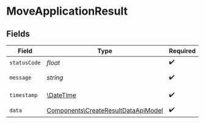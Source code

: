 # MoveApplicationResult


## Fields

| Field                                                                                      | Type                                                                                       | Required                                                                                   | Description                                                                                | Example                                                                                    |
| ------------------------------------------------------------------------------------------ | ------------------------------------------------------------------------------------------ | ------------------------------------------------------------------------------------------ | ------------------------------------------------------------------------------------------ | ------------------------------------------------------------------------------------------ |
| `statusCode`                                                                               | *float*                                                                                    | :heavy_check_mark:                                                                         | N/A                                                                                        | 200                                                                                        |
| `message`                                                                                  | *string*                                                                                   | :heavy_check_mark:                                                                         | N/A                                                                                        | Application moved successfully.                                                            |
| `timestamp`                                                                                | [\DateTime](https://www.php.net/manual/en/class.datetime.php)                              | :heavy_check_mark:                                                                         | N/A                                                                                        | 2021-01-01T01:01:01.000Z                                                                   |
| `data`                                                                                     | [Components\CreateResultDataApiModel](../../Models/Components/CreateResultDataApiModel.md) | :heavy_check_mark:                                                                         | N/A                                                                                        |                                                                                            |
